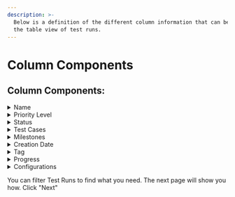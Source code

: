 ```yaml
---
description: >-
  Below is a definition of the different column information that can be added to
  the table view of test runs.
---
```


# Column Components

## Column Components:

<details>

<summary>Name</summary>

Reflects the name of a test run.

</details>

<details>

<summary>Priority Level</summary>

Priority level from the following selections:

* High (Red)
* Medium (Yellow)
* Low (Green)

</details>

<details>

<summary>Status</summary>

Status of the current test run from the following selections:

* Active (Green)
* &#x20;In Progress (Purple)
* &#x20;Passed (Grey)
* &#x20;Failed (Red)
* Rerun (Yellow)

</details>

<details>

<summary>Test Cases</summary>

Reflects how many Test Cases are within a Test Run.

</details>

<details>

<summary>Milestones</summary>

Shows which Milestones each Test Run is associated with.&#x20;

</details>

<details>

<summary>Creation Date</summary>

The date that the Test Run was created for a Project.

</details>

<details>

<summary>Tag</summary>

Tags that are assigned to each Test Run.

</details>

<details>

<summary>Progress</summary>

Offers a bar view of progress from Test Cases in a Test Run so you can see a more detailed view of how the test cases are performing. The following colors represent the status of test cases:

Status:

* Blue (Active)
* Yellow (Incomplete)\\
* Green (Passed)
* Red (Failed)

<img src="../../../.gitbook/assets/Drop down (4).png" alt="" data-size="original">

</details>

<details>

<summary>Configurations</summary>

Configurations are a great way to easily manage and run your test cases across various environments. As an example, you can filter for the configuration of browsers which can include Firefox, Chrome, Safari, etc.

</details>

You can filter Test Runs to find what you need. The next page will show you how. Click "Next"
